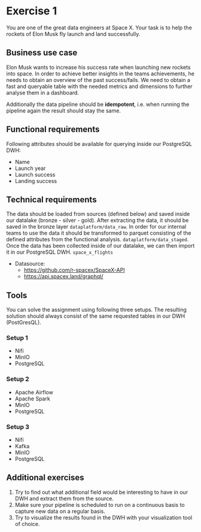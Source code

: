 # Exercise 1
You are one of the great data engineers at Space X. Your task is to help the rockets of Elon Musk fly launch and land successfully.

## Business use case
Elon Musk wants to increase his success rate when launching new rockets into space. In order to achieve better insights in the teams achievements, he needs to obtain an overview of the past success/fails. We need to obtain a fast and queryable table with the needed metrics and dimensions to further analyse them in a dashboard.

Additionally the data pipeline should be **idempotent**, i.e. when running the pipeline again the result should stay the same.

## Functional requirements
Following attributes should be available for querying inside our PostgreSQL DWH:
- Name
- Launch year
- Launch success
- Landing success

## Technical requirements
The data should be loaded from sources (defined below) and saved inside our datalake (bronze - silver - gold).
After extracting the data, it should be saved in the bronze layer `dataplatform/data_raw`.
In order for our internal teams to use the data it should be transformed to parquet consisting
of the defined attributes from the functional analysis. `dataplatform/data_staged`.
Once the data has been collected inside of our datalake, we can then import it in our PostgreSQL DWH. `space_x_flights`

- Datasource:
    - https://github.com/r-spacex/SpaceX-API
    - https://api.spacex.land/graphql/

## Tools
You can solve the assignment using following three setups. The resulting solution should always consist of the same requested tables in our DWH (PostGresQL).
### Setup 1
- Nifi
- MinIO
- PostgreSQL

### Setup 2
- Apache Airflow
- Apache Spark
- MinIO
- PostgreSQL

### Setup 3
- Nifi
- Kafka
- MinIO
- PostgreSQL



## Additional exercises
1. Try to find out what additional field would be interesting to have in our DWH and extract them from the source.
2. Make sure your pipeline is scheduled to run on a continuous basis to capture new data on a regular basis.
3. Try to visualize the results found in the DWH with your visualization tool of choice.
